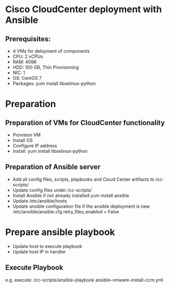 # Cisco CloudCenter deployment with Ansible

## Prerequisites:

 - 4 VMs for deloyment of components
 - CPU: 2 vCPUs
 - RAM: 4096
 - HDD:	100 GB, Thin Provisioning
 - NIC: 1
 - OS:	CentOS 7
 - Packages: yum install libselinux-python


# Preparation

## Preparation of VMs for CloudCenter functionality
 - Provision VM
 - Install OS
 - Configure IP address
 - Install: yum install libselinux-python

## Preparation of Ansible server
- Add all config files, scripts, playbooks and Cloud Center artifacts to /cc-scripts/
- Update config files under /cc-scripts/
- Install Ansible if not already installed
	yum install ansible
- Update /etc/ansible/hosts
- Update ansible configuration file if the ansible deployment is new
	/etc/ansible/ansible.cfg
	retry_files_enabled = False



# Prepare ansible playbook
- Update host to execute playbook
- Update host IP in handler

## Execute Playbook
e.g. execute: /cc-scripts/ansible-playbook ansible-vmware-install-ccm.yml